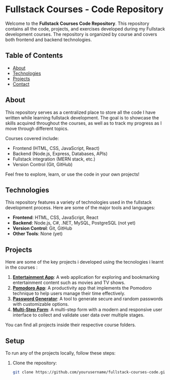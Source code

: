 # Fullstack Courses - Code Repository

Welcome to the **Fullstack Courses Code Repository**. This repository contains all the code, projects, and exercises developed during my Fullstack development courses. The repository is organized by course and covers both frontend and backend technologies.

## Table of Contents

- [About](#about)
- [Technologies](#technologies)
- [Projects](#projects)
- [Contact](#contact)

## About

This repository serves as a centralized place to store all the code I have written while learning fullstack development. The goal is to showcase the skills acquired throughout the courses, as well as to track my progress as I move through different topics.

Courses covered include:

- Frontend (HTML, CSS, JavaScript, React)
- Backend (Node.js, Express, Databases, APIs)
- Fullstack integration (MERN stack, etc.)
- Version Control (Git, GitHub)

Feel free to explore, learn, or use the code in your own projects!

## Technologies

This repository features a variety of technologies used in the fullstack development process. Here are some of the major tools and languages:

- **Frontend**: HTML, CSS, JavaScript, React
- **Backend**: Node.js, C#, .NET, MySQL, PostgreSQL (not yet)
- **Version Control**: Git, GitHub
- **Other Tools**: None (yet)

## Projects

Here are some of the key projects i developed using the tecnologies i learnt in the courses :

1. [**Entertainment App**](https://github.com/gbatistaa/entertainment-app): A web application for exploring and bookmarking entertainment content such as movies and TV shows.
2. [**Pomodoro App**](https://github.com/gbatistaa/pomodoro-app): A productivity app that implements the Pomodoro technique to help users manage their time effectively.
3. [**Password Generator**](https://github.com/gbatistaa/password-generator): A tool to generate secure and random passwords with customizable options.
4. [**Multi-Step Form**](https://github.com/gbatistaa/multi-step-form): A multi-step form with a modern and responsive user interface to collect and validate user data over multiple stages.


You can find all projects inside their respective course folders.

## Setup

To run any of the projects locally, follow these steps:

1. Clone the repository:

   ```bash
   git clone https://github.com/yourusername/fullstack-courses-code.git
